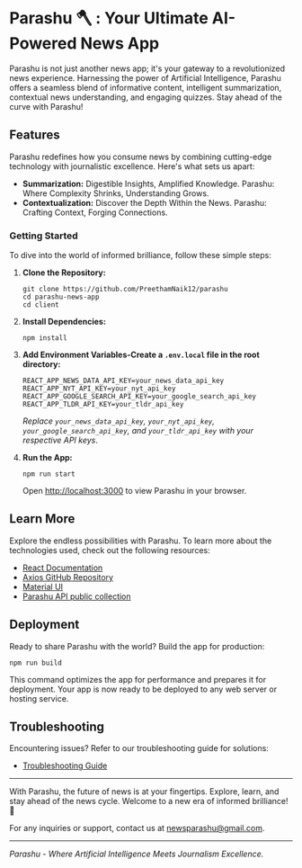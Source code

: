 # Parashu 🪓 : Your Ultimate AI-Powered News App

Parashu is not just another news app; it's your gateway to a revolutionized news experience. Harnessing the power of Artificial Intelligence, Parashu offers a seamless blend of informative content, intelligent summarization, contextual news understanding, and engaging quizzes. Stay ahead of the curve with Parashu!

## Features

Parashu redefines how you consume news by combining cutting-edge technology with journalistic excellence. Here's what sets us apart:

- **Summarization:** Digestible Insights, Amplified Knowledge. Parashu: Where Complexity Shrinks, Understanding Grows.
- **Contextualization:** Discover the Depth Within the News. Parashu: Crafting Context, Forging Connections.

### Getting Started

To dive into the world of informed brilliance, follow these simple steps:

1. **Clone the Repository:**

   ```
   git clone https://github.com/PreethamNaik12/parashu
   cd parashu-news-app
   cd client
   ```

2. **Install Dependencies:**

   ```
   npm install
   ```

3. **Add Environment Variables-Create a `.env.local` file in the root directory:**

   ```
   REACT_APP_NEWS_DATA_API_KEY=your_news_data_api_key
   REACT_APP_NYT_API_KEY=your_nyt_api_key
   REACT_APP_GOOGLE_SEARCH_API_KEY=your_google_search_api_key
   REACT_APP_TLDR_API_KEY=your_tldr_api_key
   ```
   *Replace `your_news_data_api_key`, `your_nyt_api_key`, `your_google_search_api_key`, and `your_tldr_api_key` with your respective API keys*.

4. **Run the App:**

   ```
   npm run start
   ```

   Open [http://localhost:3000](http://localhost:3000) to view Parashu in your browser.

## Learn More

Explore the endless possibilities with Parashu. To learn more about the technologies used, check out the following resources:

- [React Documentation](https://reactjs.org/docs/getting-started.html)
- [Axios GitHub Repository](https://github.com/axios/axios)
- [Material UI](https://mui.com/material-ui/)
- [Parashu API public collection](https://github.com/PreethamNaik12/parashu)

## Deployment

Ready to share Parashu with the world? Build the app for production:

```
npm run build
```

This command optimizes the app for performance and prepares it for deployment. Your app is now ready to be deployed to any web server or hosting service.

## Troubleshooting

Encountering issues? Refer to our troubleshooting guide for solutions:

- [Troubleshooting Guide](https://parashu-news-app.com/docs/troubleshooting)

---

With Parashu, the future of news is at your fingertips. Explore, learn, and stay ahead of the news cycle. Welcome to a new era of informed brilliance! 🚀

For any inquiries or support, contact us at newsparashu@gmail.com.

---

_Parashu - Where Artificial Intelligence Meets Journalism Excellence._


